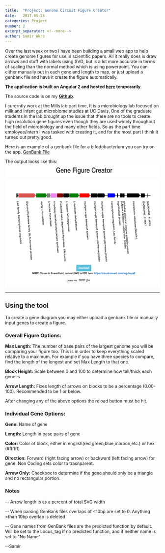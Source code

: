 ```yaml
---
title:  "Project: Genome Circuit Figure Creator"
date:   2017-05-25
categories: Project
number: 2
excerpt_separator: <!--more-->
author: Samir Akre
---
```

Over the last week or two I have been building a small web app to help create genome figures for use in scientific papers. All it really does is draw arrows and stuff with labels using SVG, but is a lot more accurate in terms of scaling than the normal method which is using powerpoint. You can either manually put in each gene and length to map, or just upload a genbank file and have it create the figure automatically. 

**The application is built on Angular 2 and hosted [here](http://genediagramdraw-org.stackstaging.com) temporarily.**

The source code is on my [**Github**](https://github.com/akre96/GeneDiagrams).
<!--more-->

I curerntly work at the Mills lab part time, It is a microbiology lab focused on milk and infant gut microbiome studies at UC Davis. One of the graduate students in the lab brought up the issue that there are no tools to create high resolution gene figures even though they are used widely throughout the field of microbiology and many other fields. So as the part time employee/intern I was tasked with creating it, and for the most part I think it turned out pretty good. 

Here is an example of a genbank file for a bifodobacterium you can try on the app. [GenBank File](/assets/39237.gbk)

The output looks like this: <br>
<img src="/assets/images/exampleGF.png" alt="GeneFigure Example Image" height="400px">
<hr> 

## Using the tool

To create a gene diagram you may either upload a genbank file or manually input genes to create a figure. 

### Overall Figure Options:

**Max Length:** The number of base pairs of the largest genome you will be comparing your figure too. This is in order to keep everything scaled relative to a maximum. For example if you have three species to compare, find the length of the longest and set Max Length to that one.

**Block Height:** Scale between 0 and 100 to determine how tall/thick each gene is

**Arrow Length:** Fixes length of arrows on blocks to be a percentage (0.00-100). Recommended to be 1 or below.  

After changing any of the above options the reload button must be hit. 

### Individual Gene Options:

**Gene:** Name of gene

**Length:** Length in base pairs of gene

**Color:** Color of block, either in english(red,green,blue,maroon,etc.) or hex (#ffffff)

**Direction:** Forward (right facing arrow) or backward (left facing arrow) for gene. Non Coding sets color to trasnparent.

**Arrow Only:** Checkbox to determine if the gene should only be a triangle and no rectangular portion.






### Notes
-- Arrow length is as a percent of total SVG width

-- When parsing GenBank files overlaps of <10bp are set to 0. Anything >than 10bp overlap is deleted

-- Gene names from GenBank files are the predicted function by default. Will be set to the Locus_tag if no predicted function, and if neither name is set to "No Name"


--Samir
